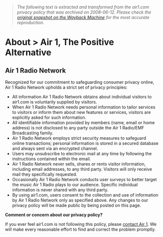 > *The following text is extracted and transformed from the air1.com privacy policy that was archived on 2008-06-12. Please check the [original snapshot on the Wayback Machine](https://web.archive.org/web/20080612151410id_/http%3A//www.air1.com/about/privacy.aspx) for the most accurate reproduction.*

# About > Air 1, The Positive Alternative

  


## Air 1 Radio Network

Recognized for our commitment to safeguarding consumer privacy online, Air 1 Radio Network upholds a strict set of privacy principles:

  * All information Air 1 Radio Network obtains about individual visitors to air1.com is voluntarily supplied by visitors.
  * When Air 1 Radio Network needs personal information to tailor services to visitors or inform them about new features or services, visitors are explicitly asked for such information.
  * All identifiable information provided by members (name, email or home address) is not disclosed to any party outside the Air 1 Radio/EMF Broadcasting family.
  * Air 1 Radio Network employs strict security measures to safeguard online transactions; personal information is stored in a secured database and always sent via an encrypted channel.
  * Users may unsubscribe to electronic mail at any time by following the instructions contained within the email.
  * Air 1 Radio Network never sells, shares or rents visitor information, including email addresses, to any third party. Visitors will only receive mail they specifically requested.
  * Occasionally Air 1 Radio Network conducts user surveys to better target the music Air 1 Radio plays to our audience. Specific individual information is never shared with any third party.
  * By using air1.com, users consent to the collection and use of information by Air 1 Radio Network only as specified above. Any changes to our privacy policy will be made public by being posted on this page.



**Comment or concern about our privacy policy?**

If you ever feel air1.com is not following this policy, please [contact Air 1](https://web.archive.org/connect/contact/). We will make every reasonable effort to find and correct the problem promptly.

